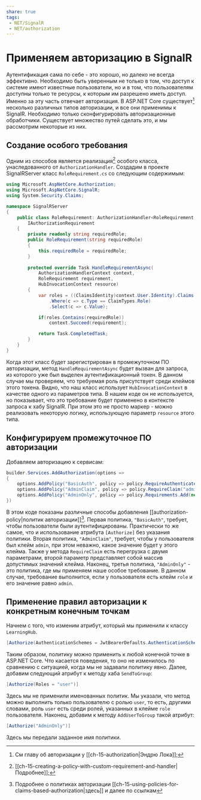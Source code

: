 ```yaml
---
share: true
tags:
 - NET/SignalR
 - NET/authorization
---
```

# Применяем авторизацию в SignalR
Аутентификация сама по себе - это хорошо, но далеко не всегда эффективно. Необходимо быть уверенным не только в том, что доступ к системе имеют известные пользователи, но и в том, что пользователям доступны только те ресурсы, к которым им разрешено иметь доступ. Именно за эту часть отвечает авторизация.
В ASP.NET Core cуществует[^1] несколько различных типов авторизации, и все они применимы к SignalR. Необходимо только сконфигурировать авторизационные обработчики. Существует множество путей сделать это, и мы рассмотрим некоторые из них.
## Создание особого требования
Одним из способов является реализация[^2] особого класса, унаследованного от `AuthorizationHandler`. Создадим в проекте SignalRServer класс `RoleRequirement.cs` со следующим содержимым:
```csharp
using Microsoft.AspNetCore.Authorization;
using Microsoft.AspNetCore.SignalR;
using System.Security.Claims;

namespace SignalRServer
{
	public class RoleRequirement: AuthorizationHandler<RoleRequirement, HubInvocationContext>,
		IAuthorizationRequirement
	{
		private readonly string requiredRole;
		public RoleRequirement(string requiredRole)
		{
			this.requiredRole = requiredRole;
		}
		
		protected override Task HandleRequirementAsync(
			AuthorizationHandlerContext context,
			RoleRequirement requirement,
			HubInvocationContext resource)
		{
			var roles = ((ClaimsIdentity)context.User.Identity).Claims
				.Where(c => c.Type == ClaimTypes.Role)
				.Select(c => c.Value);

			if(roles.Contains(requiredRole))
				context.Succeed(requirement);

			return Task.CompletedTask;
		}
	}
}
```
Когда этот класс будет зарегистрирован в промежуточном ПО авторизации, метод `HandleRequirementAsync` будет вызван для запроса, из которого уже был выделен аутентификационный токен. В данном случае мы проверяем, что требуемая роль присутствует среди клеймов этого токена.
Видно, что наш класс использует `HubInvocationContext` в качестве одного из параметров типа. В нашем коде он не используется, но показывает, что это требование будет применено в контексте запроса к хабу SignalR. При этом это не просто маркер - можно реализовать некоторую логику, использующую параметр `resource` этого типа.
## Конфигурируем промежуточное ПО авторизации
Добавляем авторизацию к сервисам:
```csharp
builder.Services.AddAuthorization(options =>
{
	options.AddPolicy("BasicAuth", policy => policy.RequireAuthenticatedUser());
	options.AddPolicy("AdminClaim", policy => policy.RequireClaim("admin"));
	options.AddPolicy("AdminOnly", policy => policy.Requirements.Add(new RoleRequirement("admin")));
})
```
В этом коде показаны различные способы добавления [[authorization-policy|политик авторизации]][^3].
Первая политика, `"BasicAuth"`, требует, чтобы пользователи были аутентифицированы. Практически то же самое, что и использование атрибута `[Authorize]` без указания политики.
Вторая политика, `"AdminClaim"`, требует, чтобы у пользователя был клейм `admin`, при этом неважно, какое значение будет у этого клейма. Также у метода `RequireClaim` есть перегрузка с двумя параметрами, второй параметр представляет собой массив допустимых значений клейма.
Наконец, третья политика, `"AdminOnly"` - это политика, где мы применяем наше особое требование. В данном случае, требование выполнится, если у пользователя есть клейм `role` и его значение равно `admin`.
## Применение правил авторизации к конкретным конечным точкам
Начнем с того, что изменим атрибут, который мы применили к классу `LearningHub`.
```csharp
[Authorize(AuthenticationSchemes = JwtBearerDefaults.AuthenticationScheme + "," + CookieAuthenticationDefaults.AuthenticationScheme, Policy = "BasicAuth")]
```
Таким образом, политику можно применить к любой конечной точке в ASP.NET Core. Что касается поведения, то оно не изменилось по сравнению с ситуацией, когда мы не задавали политику явно.
Далее, добавим следующий атрибут к методу хаба `SendToGroup`:
```csharp
[Authorize(Roles = "user")]
```
Здесь мы не применили именованных политик. Мы указали, что метод можно выполнить только пользователю с ролью `user`, то есть, другими словами, роль `user` есть среди ролей, указанных в клейме `role` пользователя.
Наконец, добавим к методу `AddUserToGroup` такой атрибут:
```csharp
[Authorize("AdminOnly")]
```
Здесь мы передали заданное имя политики.



[^1]: См главу об авторизации у [[ch-15-authorization|Эндрю Лока]];
[^2]: [[ch-15-creating-a-policy-with-custom-requirement-and-handler|Подробнее]];
[^3]: Подробнее о политиках авторизации [[ch-15-using-policies-for-claims-based-authorization|здесь]] и далее по ссылкам